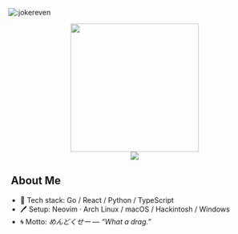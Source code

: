 ![:jokereven](https://count.getloli.com/@:jokereven?theme=booru-ve)

<div align="center">
  <img src="https://spotify-github-profile.kittinanx.com/api/view.svg?uid=31yd36afueznbf5jzxs7kifn73wu&cover_image=true&theme=novatorem&show_offline=true&background_color=121212&interchange=true&bar_color=53b14f&bar_color_cover=false" width="256"/>
  <br>
  <img src="https://wakatime.com/badge/user/eada5769-12fd-41f7-af3d-65254494dce1.svg"/>
</div>

## ​​​ About Me
- 🔨 Tech stack: Go / React / Python / TypeScript
- 🖊️ Setup: Neovim · Arch Linux / macOS / Hackintosh / Windows
- 🌀 Motto: *めんどくせー — “What a drag.”*


